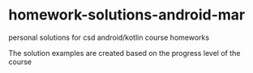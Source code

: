 # homework-solutions-android-mar
personal solutions for csd android/kotlin course homeworks

The solution examples are created based on the progress level of the course
